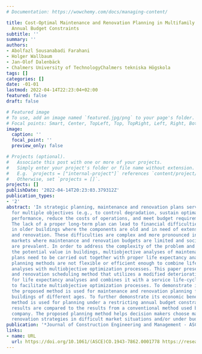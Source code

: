 ```yaml
---
# Documentation: https://wowchemy.com/docs/managing-content/

title: Cost-Optimal Maintenance and Renovation Planning in Multifamily Buildings with
  Annual Budget Constraints
subtitle: ''
summary: ''
authors:
- Abolfazl Sousanabadi Farahani
- Holger Wallbaum
- Jan-Olof Dalenbäck
- Chalmers University of TechnologyChalmers tekniska Högskola
tags: []
categories: []
date: -01-01
lastmod: 2022-04-14T22:23:04+02:00
featured: false
draft: false

# Featured image
# To use, add an image named `featured.jpg/png` to your page's folder.
# Focal points: Smart, Center, TopLeft, Top, TopRight, Left, Right, BottomLeft, Bottom, BottomRight.
image:
  caption: ''
  focal_point: ''
  preview_only: false

# Projects (optional).
#   Associate this post with one or more of your projects.
#   Simply enter your project's folder or file name without extension.
#   E.g. `projects = ["internal-project"]` references `content/project/deep-learning/index.md`.
#   Otherwise, set `projects = []`.
projects: []
publishDate: '2022-04-14T20:23:03.379312Z'
publication_types:
- '2'
abstract: 'In strategic planning, maintenance and renovation plans serve as an instrument
  for multiple objectives (e.g., to control degradation, sustain optimal building
  performance, reduce the costs of operations, and meet budget requirements, etc.).
  The lack of a proper long-term plan can lead to financial difficulties, especially
  in older buildings where the components are old and in need of extensive maintenance
  and renovation. These difficulties are complex and more pronounced in less-attractive
  markets where maintenance and renovation budgets are limited and socioeconomic issues
  are prevalent. In order to address the complexity of the problem and fully utilize
  the potential value in buildings, multiobjective analyses of maintenance and renovation
  plans need to be carried out together with proper life expectancy analyses. Current
  planning methods are not flexible or efficient enough to combine life expectancy
  analyses with multiobjective optimization processes. This paper presents a maintenance
  and renovation scheduling method that utilizes a modified deterioration function
  for life expectancy analyses and combines it with a service life-cycle cost analysis
  to facilitate multiobjective optimization processes. To demonstrate its application,
  the proposed method is used for maintenance and renovation planning for two identical
  buildings of different ages. To further demonstrate its economic benefits, the proposed
  method is used for planning under a restricting annual budget constraint and the
  results are compared to the results from a conventional method used by the managing
  company. The proposed planning method helps decision makers choose maintenance and
  renovation strategies in difficult market situations and/or under budget constraints.  '
publication: '*Journal of Construction Engineering and Management - ASCE*'
links:
- name: URL
  url: https://doi.org/10.1061/(ASCE)CO.1943-7862.0001778 https://research.chalmers.se/publication/515109
---
```

